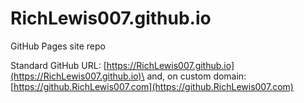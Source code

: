 # RichLewis007.github.io
GitHub Pages site repo

Standard GitHub URL: [https://RichLewis007.github.io](https://RichLewis007.github.io)\
and, on custom domain:\
[https://github.RichLewis007.com](https://github.RichLewis007.com)
